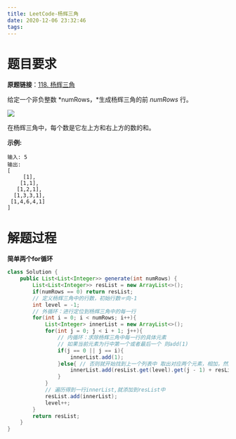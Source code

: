 ```yaml
---
title: LeetCode-杨辉三角
date: 2020-12-06 23:32:46
tags:
---
```


# 题目要求

**原题链接**：[118. 杨辉三角](https://leetcode-cn.com/problems/pascals-triangle/)

给定一个非负整数 *numRows，*生成杨辉三角的前 *numRows* 行。

![](https://upload.wikimedia.org/wikipedia/commons/0/0d/PascalTriangleAnimated2.gif)

在杨辉三角中，每个数是它左上方和右上方的数的和。

**示例:**

```
输入: 5
输出:
[
     [1],
    [1,1],
   [1,2,1],
  [1,3,3,1],
 [1,4,6,4,1]
]
```

# 解题过程

**简单两个for循环**

```java
class Solution {
    public List<List<Integer>> generate(int numRows) {
        List<List<Integer>> resList = new ArrayList<>();
        if(numRows == 0) return resList;
        // 定义杨辉三角中的行数，初始行数☞向-1
        int level = -1;
        // 外循环：进行定位到杨辉三角中的每一行
        for(int i = 0; i < numRows; i++){
            List<Integer> innerList = new ArrayList<>();
            for(int j = 0; j < i + 1; j++){
                // 内循环：求除杨辉三角中每一行的具体元素
                // 如果当前元素为行中第一个或者最后一个 则add(1)
                if(j == 0 || j == i){
                    innerList.add(1);
                }else{ // 否则就开始找到上一个列表中 取出对应两个元素，相加，然后add即可
                    innerList.add(resList.get(level).get(j - 1) + resList.get(level).get(j));
                }
            }
            // 遍历得到一行innerList,就添加到resList中
            resList.add(innerList);
            level++;
        }
        return resList;
    }
}
```

